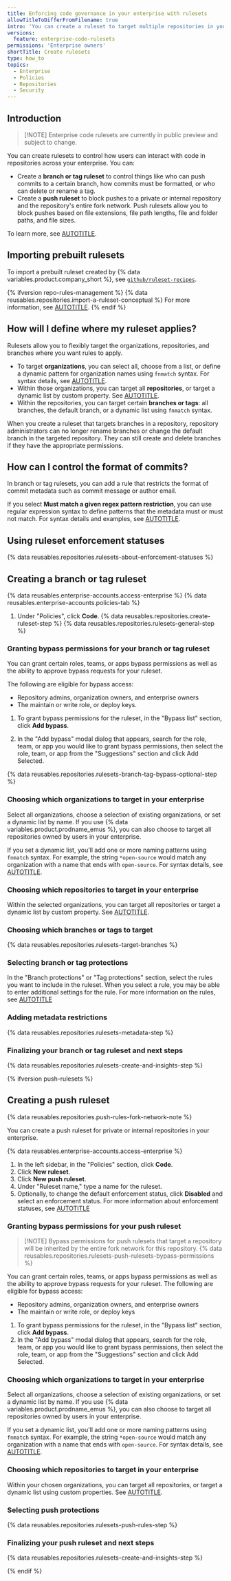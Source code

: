 ```yaml
---
title: Enforcing code governance in your enterprise with rulesets
allowTitleToDifferFromFilename: true
intro: 'You can create a ruleset to target multiple repositories in your enterprise.'
versions:
  feature: enterprise-code-rulesets
permissions: 'Enterprise owners'
shortTitle: Create rulesets
type: how_to
topics:
  - Enterprise
  - Policies
  - Repositories
  - Security
---
```


## Introduction

>[!NOTE] Enterprise code rulesets are currently in public preview and subject to change.

You can create rulesets to control how users can interact with code in repositories across your enterprise. You can:

* Create a **branch or tag ruleset** to control things like who can push commits to a certain branch, how commits must be formatted, or who can delete or rename a tag.
* Create a **push ruleset** to block pushes to a private or internal repository and the repository's entire fork network. Push rulesets allow you to block pushes based on file extensions, file path lengths, file and folder paths, and file sizes.

To learn more, see [AUTOTITLE](/repositories/configuring-branches-and-merges-in-your-repository/managing-rulesets/about-rulesets).

## Importing prebuilt rulesets

To import a prebuilt ruleset created by {% data variables.product.company_short %}, see [`github/ruleset-recipes`](https://github.com/github/ruleset-recipes).

{% ifversion repo-rules-management %}
{% data reusables.repositories.import-a-ruleset-conceptual %} For more information, see [AUTOTITLE](/organizations/managing-organization-settings/managing-rulesets-for-repositories-in-your-organization#using-ruleset-history).
{% endif %}

## How will I define where my ruleset applies?

Rulesets allow you to flexibly target the organizations, repositories, and branches where you want rules to apply.

* To target **organizations**, you can select all, choose from a list, or define a dynamic pattern for organization names using `fnmatch` syntax. For syntax details, see [AUTOTITLE](/repositories/configuring-branches-and-merges-in-your-repository/managing-rulesets/creating-rulesets-for-a-repository#using-fnmatch-syntax).
* Within those organizations, you can target all **repositories**, or target a dynamic list by custom property. See [AUTOTITLE](/organizations/managing-organization-settings/managing-custom-properties-for-repositories-in-your-organization).
* Within the repositories, you can target certain **branches or tags**: all branches, the default branch, or a dynamic list using `fnmatch` syntax.

When you create a ruleset that targets branches in a repository, repository administrators can no longer rename branches or change the default branch in the targeted repository. They can still create and delete branches if they have the appropriate permissions.

## How can I control the format of commits?

In branch or tag rulesets, you can add a rule that restricts the format of commit metadata such as commit message or author email.

If you select **Must match a given regex pattern restriction**, you can use regular expression syntax to define patterns that the metadata must or must not match. For syntax details and examples, see [AUTOTITLE](/repositories/configuring-branches-and-merges-in-your-repository/managing-rulesets/creating-rulesets-for-a-repository#using-regular-expressions-for-commit-metadata).

## Using ruleset enforcement statuses

{% data reusables.repositories.rulesets-about-enforcement-statuses %}

## Creating a branch or tag ruleset

{% data reusables.enterprise-accounts.access-enterprise %}
{% data reusables.enterprise-accounts.policies-tab %}
1. Under "Policies", click **Code**.
{% data reusables.repositories.create-ruleset-step %}
{% data reusables.repositories.rulesets-general-step %}

### Granting bypass permissions for your branch or tag ruleset

You can grant certain roles, teams, or apps bypass permissions as well as the ability to approve bypass requests for your ruleset.

The following are eligible for bypass access:
* Repository admins, organization owners, and enterprise owners
* The maintain or write role, or deploy keys.

1. To grant bypass permissions for the ruleset, in the "Bypass list" section, click **Add bypass**.

1. In the "Add bypass" modal dialog that appears, search for the role, team, or app you would like to grant bypass permissions, then select the role, team, or app from the "Suggestions" section and click Add Selected.

{% data reusables.repositories.rulesets-branch-tag-bypass-optional-step %}

### Choosing which organizations to target in your enterprise

Select all organizations, choose a selection of existing organizations, or set a dynamic list by name. If you use {% data variables.product.prodname_emus %}, you can also choose to target all repositories owned by users in your enterprise.

If you set a dynamic list, you'll add one or more naming patterns using `fnmatch` syntax. For example, the string `*open-source` would match any organization with a name that ends with `open-source`. For syntax details, see [AUTOTITLE](/repositories/configuring-branches-and-merges-in-your-repository/managing-rulesets/creating-rulesets-for-a-repository#using-fnmatch-syntax).

### Choosing which repositories to target in your enterprise

Within the selected organizations, you can target all repositories or target a dynamic list by custom property. See [AUTOTITLE](/organizations/managing-organization-settings/managing-custom-properties-for-repositories-in-your-organization).

### Choosing which branches or tags to target

{% data reusables.repositories.rulesets-target-branches %}

### Selecting branch or tag protections

In the "Branch protections" or "Tag protections" section, select the rules you want to include in the ruleset. When you select a rule, you may be able to enter additional settings for the rule. For more information on the rules, see [AUTOTITLE](/repositories/configuring-branches-and-merges-in-your-repository/managing-rulesets/available-rules-for-rulesets)

### Adding metadata restrictions

{% data reusables.repositories.rulesets-metadata-step %}

### Finalizing your branch or tag ruleset and next steps

{% data reusables.repositories.rulesets-create-and-insights-step %}

{% ifversion push-rulesets %}

## Creating a push ruleset

{% data reusables.repositories.push-rules-fork-network-note %}

You can create a push ruleset for private or internal repositories in your enterprise.

{% data reusables.enterprise-accounts.access-enterprise %}
1. In the left sidebar, in the "Policies" section, click **Code**.
1. Click **New ruleset**.
1. Click **New push ruleset**.
1. Under "Ruleset name," type a name for the ruleset.
1. Optionally, to change the default enforcement status, click **Disabled** and select an enforcement status. For more information about enforcement statuses, see [AUTOTITLE](/repositories/configuring-branches-and-merges-in-your-repository/managing-rulesets/about-rulesets)

### Granting bypass permissions for your push ruleset

>[!NOTE] Bypass permissions for push rulesets that target a repository will be inherited by the entire fork network for this repository. {% data reusables.repositories.rulesets-push-rulesets-bypass-permissions %}

You can grant certain roles, teams, or apps bypass permissions as well as the ability to approve bypass requests for your ruleset. The following are eligible for bypass access:

* Repository admins, organization owners, and enterprise owners
* The maintain or write role, or deploy keys

1. To grant bypass permissions for the ruleset, in the "Bypass list" section, click **Add bypass**.
1. In the "Add bypass" modal dialog that appears, search for the role, team, or app you would like to grant bypass permissions, then select the role, team, or app from the "Suggestions" section and click Add Selected.

### Choosing which organizations to target in your enterprise

Select all organizations, choose a selection of existing organizations, or set a dynamic list by name. If you use {% data variables.product.prodname_emus %}, you can also choose to target all repositories owned by users in your enterprise.

If you set a dynamic list, you'll add one or more naming patterns using `fnmatch` syntax. For example, the string `*open-source` would match any organization with a name that ends with `open-source`. For syntax details, see [AUTOTITLE](/repositories/configuring-branches-and-merges-in-your-repository/managing-rulesets/creating-rulesets-for-a-repository#using-fnmatch-syntax).

### Choosing which repositories to target in your enterprise

Within your chosen organizations, you can target all repositories, or target a dynamic list using custom properties. See [AUTOTITLE](/organizations/managing-organization-settings/managing-custom-properties-for-repositories-in-your-organization).

### Selecting push protections

{% data reusables.repositories.rulesets-push-rules-step %}

### Finalizing your push ruleset and next steps

{% data reusables.repositories.rulesets-create-and-insights-step %}

{% endif %}
